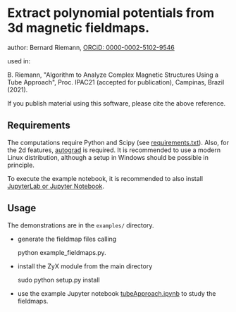 # Extract polynomial potentials from 3d magnetic fieldmaps.

author: Bernard Riemann, [ORCiD: 0000-0002-5102-9546](https://orcid.org/0000-0002-5102-9546)

used in:

B. Riemann, "Algorithm to Analyze Complex Magnetic Structures Using a Tube Approach", Proc. IPAC21 (accepted for publication), Campinas, Brazil (2021).

If you publish material using this software, please cite the above reference.

## Requirements

The computations require Python and Scipy (see [requirements.txt](requirements.txt)). Also, for the 2d features, [autograd](https://github.com/HIPS/autograd) is required. It is recommended to use a modern Linux distribution, although a setup in Windows should be possible in principle.

To execute the example notebook, it is recommended to also install [JupyterLab or Jupyter Notebook](https://jupyter.org).

## Usage

The demonstrations are in the `examples/` directory.

- generate the fieldmap files calling

    python example_fieldmaps.py.

- install the ZyX module from the main directory

    sudo python setup.py install

- use the example Jupyter notebook [tubeApproach.ipynb](examples/TubeApproach.ipynb) to study the fieldmaps.


